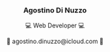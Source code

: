 <h3 align="center">Agostino Di Nuzzo</h3>
<p align="center">💻 Web Developer 💻</p>
<p align="center">📧 agostino.dinuzzo@icloud.com 📧</p>
